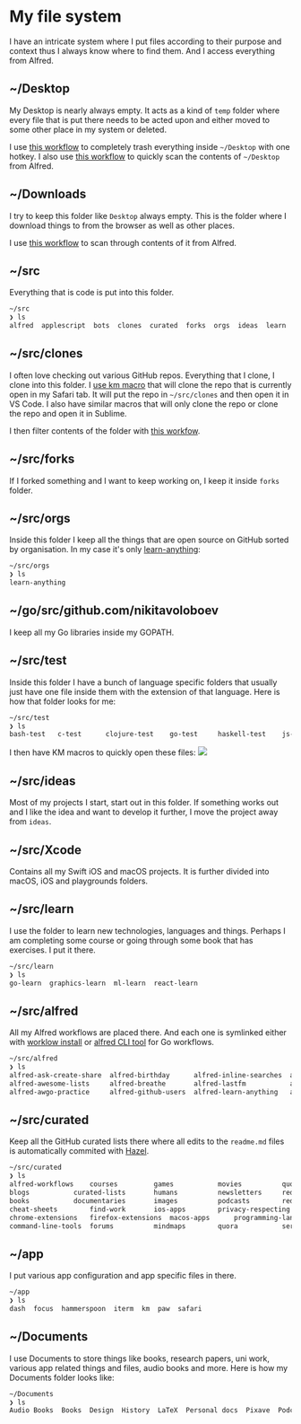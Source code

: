 # My file system
I have an intricate system where I put files according to their purpose and context thus I always know where to find them. And I access everything from Alfred.

## ~/Desktop
My Desktop is nearly always empty. It acts as a kind of `temp` folder where every file that is put there needs to be acted upon and either moved to some other place in my system or deleted.

I use [this workflow](https://github.com/nikitavoloboev/small-workflows/tree/master/clean-folders) to completely trash everything inside `~/Desktop` with one hotkey. I also use [this workflow](https://github.com/nikitavoloboev/small-workflows/blob/master/augmentations/Directory%20watches.alfredworkflow?raw=true) to quickly scan the contents of `~/Desktop` from Alfred.

## ~/Downloads
I try to keep this folder like `Desktop` always empty. This is the folder where I download things to from the browser as well as other places.

I use [this workflow](https://github.com/nikitavoloboev/small-workflows/blob/master/augmentations/Recent%20Downloads.alfredworkflow?raw=true) to scan through contents of it from Alfred.

## ~/src
Everything that is code is put into this folder.

```Bash
~/src
❯ ls
alfred  applescript  bots  clones  curated  forks  orgs  ideas  learn  ml  personal  practice  python  rust  safari  test  uni  web  Xcode
```

## ~/src/clones
I often love checking out various GitHub repos. Everything that I clone, I clone into this folder. I [use km macro](https://medium.com/@NikitaVoloboev/insta-cloning-ff5f38eb1d32) that will clone the repo that is currently open in my Safari tab. It will put the repo in `~/src/clones` and then open it in VS Code. I also have similar macros that will only clone the repo or clone the repo and open it in Sublime.

I then filter contents of the folder with [this workfow](https://github.com/nikitavoloboev/small-workflows/blob/master/augmentations/Directory%20watches.alfredworkflow?raw=true).

## ~/src/forks
If I forked something and I want to keep working on, I keep it inside `forks` folder.

## ~/src/orgs
Inside this folder I keep all the things that are open source on GitHub sorted by organisation. In my case it's only [learn-anything](https://github.com/learn-anything/):

```Bash
~/src/orgs
❯ ls
learn-anything
```

## ~/go/src/github.com/nikitavoloboev
I keep all my Go libraries inside my GOPATH.

## ~/src/test
Inside this folder I have a bunch of language specific folders that usually just have one file inside them with the extension of that language. Here is how that folder looks for me:

```Bash
~/src/test
❯ ls
bash-test	c-test		clojure-test	go-test		haskell-test	js-test		lisp-test	python-test	web-test
```

I then have KM macros to quickly open these files:
![](https://i.imgur.com/IhIBpXC.png)

## ~/src/ideas
Most of my projects I start, start out in this folder. If something works out and I like the idea and want to develop it further, I move the project away from `ideas`.

## ~/src/Xcode
Contains all my Swift iOS and macOS projects. It is further divided into macOS, iOS and playgrounds folders.

## ~/src/learn
I use the folder to learn new technologies, languages and things. Perhaps I am completing some course or going through some book that has exercises. I put it there.

```Bash
~/src/learn
❯ ls
go-learn  graphics-learn  ml-learn  react-learn
```

## ~/src/alfred
All my Alfred workflows are placed there. And each one is symlinked either with [worklow install](https://gist.github.com/deanishe/35faae3e7f89f629a94e) or [alfred CLI tool](https://godoc.org/github.com/jason0x43/go-alfred/alfred) for Go workflows.

```Bash
~/src/alfred
❯ ls
alfred-ask-create-share  alfred-birthday      alfred-inline-searches  alfred-my-mind  alfred-twitter
alfred-awesome-lists     alfred-breathe       alfred-lastfm           alfred-pixave   alfred-web-searches
alfred-awgo-practice     alfred-github-users  alfred-learn-anything   alfred-trello   small-workflows
```

## ~/src/curated
Keep all the GitHub curated lists there where all edits to the `readme.md` files is automatically commited with [Hazel](../macOS/apps/hazel.md).

```bash
~/src/curated
❯ ls
alfred-workflows	courses			games			movies			quotes			slack-groups		websites
blogs			curated-lists		humans			newsletters		reddit			spectrum		youtube
books			documentaries		images			podcasts		reddit-multi		stack-exchange
cheat-sheets		find-work		ios-apps		privacy-respecting	research-papers		talks
chrome-extensions	firefox-extensions	macos-apps		programming-languages	safari-extensions	telegram
command-line-tools	forums			mindmaps		quora			series			tv-series
```

## ~/app
I put various app configuration and app specific files in there.

```Bash
~/app
❯ ls
dash  focus  hammerspoon  iterm  km  paw  safari
```

## ~/Documents
I use Documents to store things like books, research papers, uni work, various app related things and files, audio books and more. Here is how my Documents folder looks like:

```Bash
~/Documents
❯ ls
Audio Books  Books  Design  History  LaTeX  Personal docs  Pixave  Podcasts  Uni  Watch
```